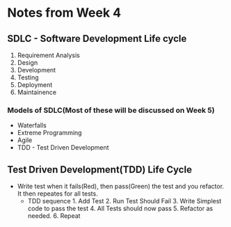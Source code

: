 # Notes from Week 4

## SDLC - Software Development Life cycle

1. Requirement Analysis
2. Design
3. Development
4. Testing
5. Deployment
6. Maintainence

### Models of SDLC(Most of these will be discussed on Week 5)

* Waterfalls
* Extreme Programming
* Agile
* TDD - Test Driven Development

## Test Driven Development(TDD) Life Cycle

* Write test when it fails(Red), then pass(Green) the test and you refactor. It then repeates for all tests.
  * TDD sequence
        1. Add Test
        2. Run Test Should Fail
        3. Write Simplest code to pass the test
        4. All Tests should now pass
        5. Refactor as needed.
        6. Repeat
        